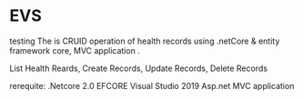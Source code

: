# EVS
testing
The is CRUID operation of health records using .netCore & entity framework core, MVC application .

List Health Reards,
Create Records,
Update Records,
Delete Records

rerequite:
.Netcore 2.0
EFCORE
Visual Studio 2019
Asp.net MVC application

